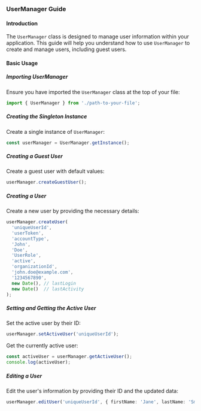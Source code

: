 ### UserManager Guide

#### Introduction
The `UserManager` class is designed to manage user information within your application. This guide will help you understand how to use `UserManager` to create and manage users, including guest users.

#### Basic Usage

##### Importing UserManager
Ensure you have imported the `UserManager` class at the top of your file:
```typescript
import { UserManager } from './path-to-your-file';
```

##### Creating the Singleton Instance
Create a single instance of `UserManager`:
```typescript
const userManager = UserManager.getInstance();
```

##### Creating a Guest User
Create a guest user with default values:
```typescript
userManager.createGuestUser();
```

##### Creating a User
Create a new user by providing the necessary details:
```typescript
userManager.createUser(
  'uniqueUserId',
  'userToken',
  'accountType',
  'John',
  'Doe',
  'UserRole',
  'active',
  'organizationId',
  'john.doe@example.com',
  '1234567890',
  new Date(), // lastLogin
  new Date()  // lastActivity
);
```

##### Setting and Getting the Active User
Set the active user by their ID:
```typescript
userManager.setActiveUser('uniqueUserId');
```
Get the currently active user:
```typescript
const activeUser = userManager.getActiveUser();
console.log(activeUser);
```

##### Editing a User
Edit the user's information by providing their ID and the updated data:
```typescript
userManager.editUser('uniqueUserId', { firstName: 'Jane', lastName: 'Smith' });
```

